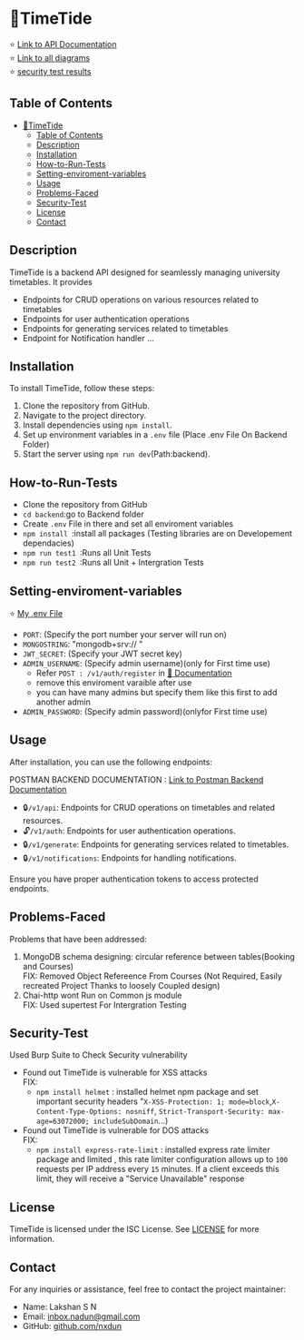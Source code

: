 
#  🧭TimeTide 


⭐ [Link to API Documentation](https://documenter.getpostman.com/view/28802704/2sA35BbPtc)</br>
⭐ [Link to all diagrams](https://rentry.co/diagramsforaf)</br>
⭐ [security test results](https://rentry.co/burptestresults)

## Table of Contents

- [🧭TimeTide](#timetide)
  - [Table of Contents](#table-of-contents)
  - [Description](#description)
  - [Installation](#installation)
  - [How-to-Run-Tests](#how-to-run-tests)
  - [Setting-enviroment-variables](#setting-enviroment-variables)
  - [Usage](#usage)
  - [Problems-Faced](#problems-faced)
  - [Security-Test](#security-test)
  - [License](#license)
  - [Contact](#contact)
## Description

TimeTide is a backend API designed for seamlessly managing university timetables. It provides
- Endpoints for CRUD operations on various resources related to timetables
- Endpoints for user authentication operations
- Endpoints for generating services related to timetables
- Endpoint for Notification handler
...

## Installation

To install TimeTide, follow these steps:

1. Clone the repository from GitHub.
2. Navigate to the project directory.
3. Install dependencies using `npm install`.
4. Set up environment variables in a `.env` file (Place .env File On Backend Folder)
5. Start the server using `npm run dev`(Path:backend).

## How-to-Run-Tests
- Clone the repository from GitHub
- `cd backend`:go to Backend folder
- Create `.env` File in there  and set all enviroment variables
- `npm install `:install all packages (Testing libraries are on Developement dependacies)
-  `npm run test1 `:Runs all Unit Tests
-  `npm run test2 `:Runs all Unit + Intergration Tests

## Setting-enviroment-variables
⭐ [My .env File](https://drive.google.com/file/d/1QeHdHceKwxdHtbQRAgK6_OBljQ6y6wFk/view?usp=drive_link)

- `PORT`: (Specify the port number your server will run on)
- `MONGOSTRING`: "mongodb+srv:// "
- `JWT_SECRET`: (Specify your JWT secret key)
- `ADMIN_USERNAME`: (Specify admin username)(only for First time use)
	-  Refer `POST : /v1/auth/register` in [📖 Documentation ](https://documenter.getpostman.com/view/28802704/2sA35BbPtc)
	- remove this enviroment varaible after use
	- you can have many admins but specify them like this first to add another admin
- `ADMIN_PASSWORD`: (Specify admin password)(onlyfor First time use)


## Usage

After installation, you can use the following endpoints:

POSTMAN BACKEND DOCUMENTATION : [Link to Postman Backend Documentation]([>>](https://documenter.getpostman.com/view/28802704/2sA35BbPtc)) 

- 🔒`/v1/api`: Endpoints for CRUD operations on timetables and related resources.
- 🔓`/v1/auth`: Endpoints for user authentication operations.
- 🔒`/v1/generate`: Endpoints for generating services related to timetables.
- 🔒`/v1/notifications`: Endpoints for handling notifications.

Ensure you have proper authentication tokens to access protected endpoints.


## Problems-Faced

Problems that have been addressed:

1. MongoDB schema designing: circular reference between tables(Booking and Courses)</br>
		FIX: Removed Object Refereence From Courses (Not Required, Easily recreated Project Thanks to loosely Coupled design)
2. Chai-http wont Run on Common js module</br>
		FIX: Used supertest For Intergration Testing


## Security-Test

Used Burp Suite to Check Security vulnerability
- Found out TimeTide is vulnerable for XSS attacks</br>
FIX:
	- `npm install helmet` : installed helmet npm package and set important security headers "`X-XSS-Protection: 1; mode=block`,`X-Content-Type-Options: nosniff`, `Strict-Transport-Security: max-age=63072000; includeSubDomain`...)
- Found out TimeTide is vulnerable for DOS attacks</br>
FIX:
	- `npm install express-rate-limit` : installed express rate limiter package and limited , this rate limiter configuration allows up to `100` requests per IP address every `15` minutes. If a client exceeds this limit, they will receive a "Service Unavailable" response


## License

TimeTide is licensed under the ISC License. See [LICENSE](LICENSE) for more information.

## Contact

For any inquiries or assistance, feel free to contact the project maintainer:

- Name: Lakshan S N
- Email: [inbox.nadun@gmail.com](mailto:inbox.nadun@gmail.com)
- GitHub: [github.com/nxdun](https://github.com/nxdun)

